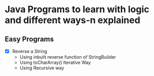 # Java Programs to learn with logic and different ways-n explained

## Easy Programs
- [x] Reverse a String 
    * Using inbuilt reverse function of StringBuilder
    * Using toCharArray() Iterative Way
    * Using Recursive way